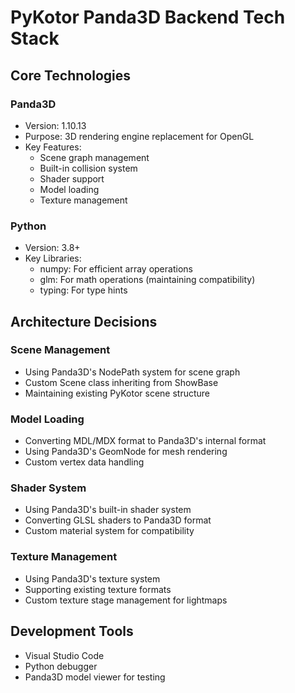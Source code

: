 # PyKotor Panda3D Backend Tech Stack

## Core Technologies

### Panda3D
- Version: 1.10.13
- Purpose: 3D rendering engine replacement for OpenGL
- Key Features:
  - Scene graph management
  - Built-in collision system
  - Shader support
  - Model loading
  - Texture management

### Python
- Version: 3.8+
- Key Libraries:
  - numpy: For efficient array operations
  - glm: For math operations (maintaining compatibility)
  - typing: For type hints

## Architecture Decisions

### Scene Management
- Using Panda3D's NodePath system for scene graph
- Custom Scene class inheriting from ShowBase
- Maintaining existing PyKotor scene structure

### Model Loading
- Converting MDL/MDX format to Panda3D's internal format
- Using Panda3D's GeomNode for mesh rendering
- Custom vertex data handling

### Shader System
- Using Panda3D's built-in shader system
- Converting GLSL shaders to Panda3D format
- Custom material system for compatibility

### Texture Management
- Using Panda3D's texture system
- Supporting existing texture formats
- Custom texture stage management for lightmaps

## Development Tools
- Visual Studio Code
- Python debugger
- Panda3D model viewer for testing
